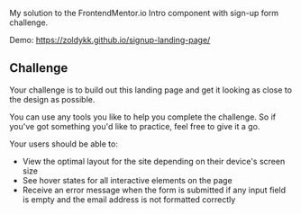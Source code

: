 
My solution to the FrontendMentor.io Intro component with sign-up form challenge.

Demo: https://zoldykk.github.io/signup-landing-page/

## Challenge
    
<p>Your challenge is to build out this landing page and get it looking as close to the design as possible.<p/>

You can use any tools you like to help you complete the challenge. So if you've got something you'd like to practice, feel free to give it a go.

Your users should be able to:
    <ul>
      <li>View the optimal layout for the site depending on their device's screen size</li>
      <li>See hover states for all interactive elements on the page</li>
      <li>Receive an error message when the form is submitted if any input field is empty and the email address is not formatted correctly</li>
    </ul>
 
